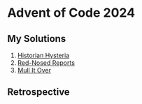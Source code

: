 # Advent of Code 2024

## My Solutions

1. [Historian Hysteria](src/bin/01_historian_hysteria.rs)
2. [Red-Nosed Reports](src/bin/02_red_nosed_reports.rs)
3. [Mull It Over](src/bin/03_mull_it_over.rs)

## Retrospective

